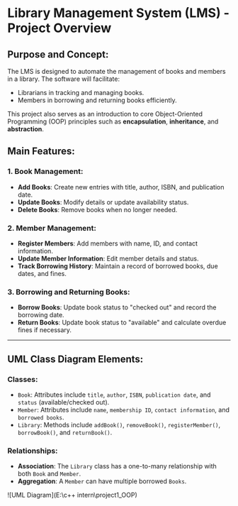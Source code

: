 # Library Management System (LMS) - Project Overview

## Purpose and Concept:

The LMS is designed to automate the management of books and members in a library. The software will facilitate:

- Librarians in tracking and managing books.
- Members in borrowing and returning books efficiently.

This project also serves as an introduction to core Object-Oriented Programming (OOP) principles such as **encapsulation**, **inheritance**, and **abstraction**.

## Main Features:

### 1. Book Management:

- **Add Books**: Create new entries with title, author, ISBN, and publication date.
- **Update Books**: Modify details or update availability status.
- **Delete Books**: Remove books when no longer needed.

### 2. Member Management:

- **Register Members**: Add members with name, ID, and contact information.
- **Update Member Information**: Edit member details and status.
- **Track Borrowing History**: Maintain a record of borrowed books, due dates, and fines.

### 3. Borrowing and Returning Books:

- **Borrow Books**: Update book status to "checked out" and record the borrowing date.
- **Return Books**: Update book status to "available" and calculate overdue fines if necessary.

---

## UML Class Diagram Elements:

### Classes:

- `Book`: Attributes include `title`, `author`, `ISBN`, `publication date`, and `status` (available/checked out).
- `Member`: Attributes include `name`, `membership ID`, `contact information`, and `borrowed books`.
- `Library`: Methods include `addBook()`, `removeBook()`, `registerMember()`, `borrowBook()`, and `returnBook()`.

### Relationships:

- **Association**: The `Library` class has a one-to-many relationship with both `Book` and `Member`.
- **Aggregation**: A `Member` can have multiple borrowed `Books`.

![UML Diagram](E:\c++ intern\project1_OOP)
